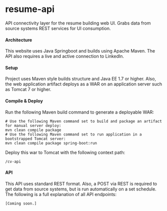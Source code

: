 # resume-api
API connectivity layer for the resume building web UI.  Grabs data from source systems REST services for UI consumption.

#### Architecture
This website uses Java Springboot and builds using Apache Maven.  The API also requires a live and active connection to LinkedIn.

#### Setup
Project uses Maven style builds structure and Java EE 1.7 or higher.  Also, the web application artifact deploys as a WAR on an application server such as Tomcat 7 or higher.

#### Compile & Deploy
Run the following Maven build command to generate a deployable WAR:

  
  	# Use the following Maven command set to build and package an artifact for manual server deploy:
	mvn clean compile package
	# Use the following Maven command set to run application in a bootstrapped Tomcat server:
	mvn clean compile package spring-boot:run
  

Deploy this war to Tomcat with the following context path:

  
  	/cv-api
  

#### API
This API uses standard REST format.  Also, a POST via REST is required to get data from source systems, but is run automatically on a set schedule.  The following is a full explanation of all API endpoints:

  
  	[Coming soon.]
  
